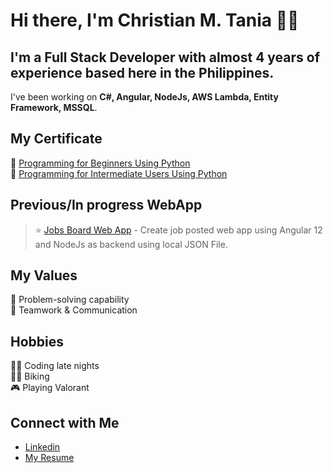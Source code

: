 # Hi there, I'm Christian M. Tania 👋🏻

## I'm a Full Stack Developer with almost 4 years of experience based here in the Philippines.
I've been working on <strong> C#, Angular, NodeJs, AWS Lambda, Entity Framework, MSSQL</strong>.

## My Certificate
📜 [Programming for Beginners Using Python](https://courses.buri.io/view/user/certificate/10be5a5d-8d80-459d-a353-190e255f54ce/pdf) <br/>
📜 [Programming for Intermediate Users Using Python](https://courses.buri.io/view/user/certificate/c725f9b0-5bed-4951-a06a-fe0b7bec730a/pdf)

## Previous/In progress WebApp <br/>
> ⭐️ [Jobs Board Web App](https://github.com/cmtania/jobs-board) - Create job posted web app using Angular 12 and NodeJs as backend using local JSON File.

## My Values
🧠 Problem-solving capability<br/>
🙌 Teamwork & Communication

## Hobbies
👨‍💻 Coding late nights <br/>
🚴‍♂️ Biking </br>
🎮 Playing Valorant</br>
## Connect with Me
- [Linkedin](https://www.linkedin.com/in/taniachristian/) <br/>
- [My Resume](https://cmtania.github.io/resume/)<br />

